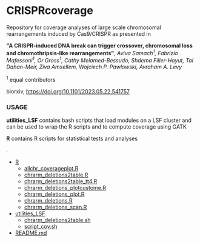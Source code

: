 # CRISPRcoverage

Repository for coverage analyses of large scale chromosomal rearrangements induced by Cas9/CRISPR as presented in 

**"A CRISPR-induced DNA break can trigger crossover, chromosomal loss and chromothripsis-like rearrangements"**, 
*Aviva Samach<sup>1</sup>, Fabrizio Mafessoni<sup>1</sup>, Or Gross<sup>1</sup>, Cathy Melamed-Bessudo, Shdema Filler-Hayut, Tal Dahan-Meir, Ziva Amsellem, Wojciech P. Pawlowski, Avraham A. Levy*

<sup>1</sup> equal contributors

biorxiv, https://doi.org/10.1101/2023.05.22.541757

### USAGE

**utilities_LSF** contains bash scripts that load modules on a LSF cluster and can be used to wrap the R scripts and to compute coverage using GATK

**R** contains R scripts for statistical tests and analyses

.
 * [R](./R)
   * [allchr_coverageplot.R](./R/allchr_coverageplot.R)
   * [chrarm_deletions2table.R](./R/chrarm_deletions2table.R)
   * [chrarm_deletions2table_tt4.R](./R/chrarm_deletions2table_tt4.R)
   * [chrarm_deletions_plotcustome.R](./R/chrarm_deletions_plotcustome.R)
   * [chrarm_deletions_plot.R](./R/chrarm_deletions_plot.R)
   * [chrarm_deletions.R](./R/chrarm_deletions.R)
   * [chrarm_deletions_scan.R](./R/chrarm_deletions_scan.R)
 * [utilities_LSF](./utilities_LSF)
   * [chrarm_deletions2table.sh](./utilities_LSF/chrarm_deletions2table.sh)
   * [script_cov.sh](./utilities_LSF/script_cov.sh)
 * [README.md](./README.md)

